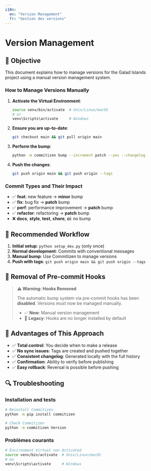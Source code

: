 ```yaml
---
i18n:
  en: "Version Management"
  fr: "Gestion des versions"
---
```


# Version Management

## 🎯 Objective

This document explains how to manage versions for the Galad Islands project using a manual version management system.

### How to Manage Versions Manually

1. **Activate the Virtual Environment**:

   ```bash
   source venv/bin/activate  # Unix/Linux/macOS
   # or
   venv\Scripts\activate     # Windows
   ```

2. **Ensure you are up-to-date**:

   ```bash
   git checkout main && git pull origin main
   ```

3. **Perform the bump**:

   ```bash
   python -m commitizen bump --increment patch --yes --changelog
   ```

4. **Push the changes**:

   ```bash
   git push origin main && git push origin --tags
   ```

### Commit Types and Their Impact

- ✅ **feat**: new feature → **minor** bump
- ✅ **fix**: bug fix → **patch** bump
- ✅ **perf**: performance improvement → **patch** bump
- ✅ **refactor**: refactoring → **patch** bump
- ❌ **docs**, **style**, **test**, **chore**, **ci**: no bump

## 🔄 Recommended Workflow

1. **Initial setup**: `python setup_dev.py` (only once)
2. **Normal development**: Commits with conventional messages
3. **Manual bump**: Use Commitizen to manage versions
4. **Push with tags**: `git push origin main && git push origin --tags`

## 🚫 Removal of Pre-commit Hooks

> **⚠️ Warning: Hooks Removed**
>
> The automatic bump system via pre-commit hooks has been **disabled**. Versions must now be managed manually.
>
> - ✅ **New**: Manual version management
> - 🔄 **Legacy**: Hooks are no longer installed by default
>

## 🎯 Advantages of This Approach

- ✅ **Total control**: You decide when to make a release
- ✅ **No sync issues**: Tags are created and pushed together
- ✅ **Consistent changelog**: Generated locally with the full history
- ✅ **Confirmation**: Ability to verify before publishing
- ✅ **Easy rollback**: Reversal is possible before pushing

## 🔍 Troubleshooting

### Installation and tests

```bash
# Reinstall Commitizen
python -m pip install commitizen

# Check Commitizen
python -m commitizen Version
```

### Problèmes courants

```bash
# Environment Virtual non Activated
source venv/bin/activate  # Unix/Linux/macOS
# ou
venv\Scripts\activate     # Windows
```

